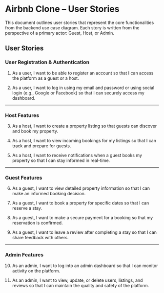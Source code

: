 # Airbnb Clone – User Stories

This document outlines user stories that represent the core functionalities from the backend use case diagram. Each story is written from the perspective of a primary actor: Guest, Host, or Admin.

## User Stories

### User Registration & Authentication

1. As a user, I want to be able to register an account so that I can access the platform as a guest or a host.

2. As a user, I want to log in using my email and password or using social login (e.g., Google or Facebook) so that I can securely access my dashboard.

---

### Host Features

3. As a host, I want to create a property listing so that guests can discover and book my property.

4. As a host, I want to view incoming bookings for my listings so that I can track and prepare for guests.

5. As a host, I want to receive notifications when a guest books my property so that I can stay informed in real-time.

---

### Guest Features

6. As a guest, I want to view detailed property information so that I can make an informed booking decision.

7. As a guest, I want to book a property for specific dates so that I can reserve a stay.

8. As a guest, I want to make a secure payment for a booking so that my reservation is confirmed.

9. As a guest, I want to leave a review after completing a stay so that I can share feedback with others.

---

### Admin Features

10. As an admin, I want to log into an admin dashboard so that I can monitor activity on the platform.

11. As an admin, I want to view, update, or delete users, listings, and reviews so that I can maintain the quality and safety of the platform.
